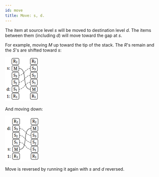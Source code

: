 ```yaml
---
id: move
title: Move: s, d.
---
```


The item at source level *s* will be moved to destination level *d*. The items between them (including *d*) will move toward the gap at *s*.

For example, moving *M* up toward the tip of the stack. The *R*'s remain and the *S*'s are shifted toward *s*:

![Diagram](assets/move-up.png)

And moving down:

![Diagram](assets/move-down.png)

Move is reversed by running it again with *s* and *d* reversed.